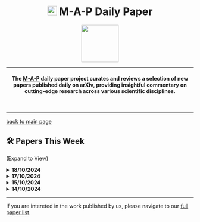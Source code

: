 <link rel="shortcut icon" type="image/x-icon" href="favicon.ico">
<h1 align="center"><img src="https://cdn-avatars.huggingface.co/v1/production/uploads/63839e9962badff4326cf360/k4Q7R4XLDMp_1VF4C6GEd.jpeg" width="25"> M-A-P Daily Paper</h1>
<p align="center">
<a href="https://github.com/DenverCoder1/readme-typing-svg"><img src="https://media.giphy.com/media/Rn26lWjqA0uUU/giphy.gif" width="100"></a>
</p>
<hr/>
<h4 align="center">The <a href=https://m-a-p.ai>M-A-P</a> daily paper project curates and reviews a selection of new papers published daily on arXiv, providing insightful commentary on cutting-edge research across various scientific disciplines.</h4>
<br>
<hr/>

[back to main page](https://m-a-p.ai/DailyPaper)

## 🛠️ Papers This Week 

(Expand to View)

<details>
<summary> <b>18/10/2024</b> </summary>

<table class="center">

| Paper | Comments |
|:-------------|:-------------|
| aiXcoder-7B: A Lightweight and Effective Large Language Model for Code Completion | This is quite an interesting paper. Despite not performing thorough data cleaning, it still demonstrates competitive performance. The main selling point is the use of FIM. The paper mentions an insight that FIM: Given a suffix and prefix to predict the middle, when the order of {suffix; prefix; middle} and {prefix; suffix; middle} each takes up half, it yields the best results. Therefore, the paper directly adopts this conclusion, though this finding feels rather abrupt, and I'm curious about the underlying rationale. Additionally, I have a long-held view regarding code, especially object-oriented code. Many of the relationships between code elements are, in fact, parallel. At the repository level, code forms an actual tree structure, which is a well-known concept. This leads me to wonder if there are better learning methods—not just limited to FIM, which still feels somewhat conservative. Is it possible to directly optimize for a dependency tree at a certain level of granularity? It seems they also released a benchmark, though I haven’t verified its value. |
| An Evolved Universal Transformer Memory | This paper proposes an external Memory mechanism called NAMM. Currently, there seems to be a growing trend to encode Memory in ways that integrate closely with model architecture, facilitating speculative decoding or dense retrieval based on features derived from attention modeling. This remains an intriguing direction. |
| Trust but Verify: Programmatic VLM Evaluation in the Wild | This is a recommended read: an evaluation pipeline with a fairly insightful approach, somewhat similar in motivation to HelloBench, but more detailed in its implementation. They decouple potentially relevant factual information from the response based on entities, then verify this factual information in a step-by-step manner. This allows for assessing the accuracy of important information within the response. Although the process includes an LLM, it does not entirely rely on an "LLM-as-a-Judge" model. One of the notable insights here is that, in evaluations involving LLMs, a high-performing LLM does not necessarily need to serve as a judge; instead, it can perform information extraction and integration. This significantly broadens the scope of evaluation by structuring ground truth and requiring the LLM to break down and align the answer with critical factual points and scoring criteria. Ultimately, this method assigns scores in a way that represents a small yet insightful trick. |
| From PINNs to PIKANs: Recent Advances in Physics-Informed Machine Learning | It is recommended to read about this area: Physics-Informed Machine Learning. This article provides a very detailed historical review, but turning PINN into PIKAN lacks significance and is not worth delving into. From my previous experience with PINN and conversations with people studying astronomy, one fascinating aspect is that many complex equations do not require numerous data points to achieve fitting. However, the progress in the field of physics remains relatively slow for now. |
| AsymKV: Enabling 1-Bit Quantization of KV Cache with Layer-Wise Asymmetric Quantization Configurations | A method for asymmetric KV-Cache Quantization is proposed, highlighting the high sensitivity of the symmetric approach. It is necessary to understand the reasons behind this sensitivity and the rationality of this mechanism. The paper on Qwen may be of more value. |
| Estimating the Probabilities of Rare Outputs in Language Models | The issue pointed out here represents a highly valuable research method: specifically sampling to examine potential problems under worst-case scenarios. The main takeaway in the paper is that emphasizing the effectiveness of extremely low-probability events shows that importance sampling outperforms activation extrapolation, which in turn outperforms naive sampling. Sometimes, it feels that when analyzing LLMs, simply increasing the temperature setting could reveal significant insights, such as identifying which types of queries have become overly fixed in the model’s learning, or which aspects the model itself exhibits high uncertainty about. Those with time could conduct specialized studies on our model in this direction. |
| Atomic Calibration of LLMs in Long-Form Generations | This article has a similarity to Article 3, and it seems likely that many such papers will be published soon. It is recommended to follow up specifically on this topic by establishing a similar system, where answers are broken down into atomic facts, each of which is validated individually, ultimately resulting in a composite factual score. This approach would enable evaluations beyond the constraints of MQA, allowing for a more accurate assessment of the model’s performance in providing a free-form Q&A experience that aligns more closely with users' actual reading experiences. |
| Learning to Route with Confidence Tokens | This may be part of Apple’s multi-level model routing mechanism. Simply put, it requires the model to have a sense of its own uncertainty, passing on tasks with high uncertainty to larger models, and if still uncertain, responding with “not sure.” This has some practical value for Apple, as it allows them to store a smaller model on edge devices, minimizing the storage size of the model and enhancing the user experience with minimal communication. This is indeed a consideration worth noting for edge model deployment, and the motivation is clear. |
| A Little Human Data Goes A Long Way | A clean and concise experimental report; I personally appreciate this type of paper. It solidly validates the collapse effect caused when synthetic data occupies an absolute majority. Recommended reading. |
| Tuning Language Models by Mixture-of-Depths Ensemble | During pre-training of music encoders, I gained significant insights into similar methods. The differences in learning across intermediate layers in the representation of music audio are rather pronounced, with substantial variation between layers. Ensembling at the song level may yield far better performance than analyzing individual layers. In text-based models, however, this phenomenon does not appear as pronounced. In Decoder-only LLMs, the relationships between layers may not necessarily require ensembling; instead, there could be certain nested or linear relationships. By using outputs from intermediate layers, it is possible to enhance the performance on complex reasoning tasks without significantly increasing the number of parameters. As LLM development progresses, it truly seems worthwhile to spend more time studying what each part is learning and how it should be learned. |
| Flash Inference: Near Linear Time Inference for Long Convolution Sequence Models and Beyond | For the Long Convolution Sequence Model (LCSM), a basic SISO (Single Input Single Output) unit is abstracted, where the input is denoted as y and the output symbol is designated as z. Based on relaxed polynomial interpolation, it appears that each layer performs a tiling operation on z (without needing to wait for the "bubbling" of z), thereby allowing a high degree of parallelism between different layers. A quasi-linear complexity inference algorithm is proposed. The formula paper recommends manually working through the formulas for inference. |
| Qtok: A Comprehensive Framework for Evaluating Multilingual Tokenizer Quality in Large Language Models | It could be a useful tool, but it may also be unreliable. Based on sentence-level keyword segmentation quality, the quality of LLM's multilingual tokenizer is evaluated. Several LLMs perform worse than expected, which is worth noting. |
| Improving Instruction-Following in Language Models through Activation Steering | This idea was likely mentioned in the paper summary shared a few days ago: using vector representations of activation differences to achieve model alignment. The paper performs an ablation on guidance weights, involving multiple instructions guiding simultaneously, and evaluates the performance of guided vector migration. I believe the most noteworthy aspect here is the method of multi-instruction guidance. The effectiveness of this approach may suggest that the inability of open-source models to follow fine-grained instructions could be due to the failure of these fine-grained instruction signals to activate relevant internal mode vectors within the model. This indicates two possibilities: either similar formats were not well learned during the pre-training phase, or the model lost this capability during supervised fine-tuning (SFT) elicitation. This can be validated by constructing specific ICL (In-Context Learning) and similar queries; ICL only needs to decouple to verify whether it can correctly apply the required format to data. |
| Language Model Preference Evaluation with Multiple Weak Evaluators | A collection of weak estimators forms a partial order to obtain preferences with relatively high confidence. Around six months ago, we created a similar synthetic dataset and observed highly consistent findings. Our observations at that time were even embarrassingly naive, where the model rated different responses. Although different models were used, as long as any one model rated a pair of responses with a score difference exceeding two points, the consistency between different models was very high, much higher than the consistency between annotators. However, when we later used such data to train a reward model (RM), we observed mode collapse. We feel that there may be some underlying factor here, but perhaps it requires deeper investigation and exploration, mainly to understand how this mode collapse arises. |
| VibeCheck: Discover and Quantify Qualitative Differences in Large Language Models | It seems to be a benchmark highly relevant to user experience, examining subtle differences in the tone of model outputs. |
| TPO: Aligning Large Language Models with Multi-branch & Multi-step Preference Trees | This paper is not particularly deep, but it triggered a thought from some time ago that might be worth recording. Recently, I shared an idea that, in most cases—especially in mathematics and coding—the reasoning process is not a single path or a tree structure. Instead, its true form is a directed acyclic graph (DAG), where many conclusions and chains of thought (CoT) are on the same level without a partial ordering between them. The data formed by Monte Carlo Tree Search (MCTS) and imitation learning based on CoT often leads the model to learn a partial order. Another insight that I strongly believe in is that, unlike in games like Dota or Go, learning from partially ordered data poses a problem. In these games, the search space is large, and the positive sample space is also extensive, allowing the model to learn a relatively unrestrictive positive distribution with a balanced but limited amount of data. However, I believe reasoning in text does not work this way. If we define effective steps as positive cases, then the positive distribution in reasoning tasks is actually much narrower than in typical RL scenarios. This narrow distribution, combined with only a subset of partial ordering and a very limited number of negative cases, can easily cause the model to learn incorrectly. I think this is an important idea: reasoning should be restored to its original correct form as a directed acyclic graph. Then, we can create a CriticGPT, generating incorrect cases based on the DAG and using the correct DAG as positive cases to optimize through reinforcement learning (RL). |
| RecurFormer: Not All Transformer Heads Need Self-Attention | A tradeoff was made between PyramidInfer and vllm, where the KV-Cache was retained, but attention was replaced with Mamba. The defined RR and RA-I metrics are quite interesting, and I recommend reading it. The definition of the k-threshold in the text subtly implies an assumption that the attention distribution is actually block-structured, which I find rather insightful. |
| MixEval-X: Any-to-Any Evaluations from Real-World Data Mixtures | Recommended reading: This is a general method, and it is very solid. The article mentions that the image2text module and Vision Arena achieved over 95% consistency, so it is suggested to follow up. |
| Hypothesis Testing the Circuit Hypothesis in LLMs | This is a valuable paper, but it still reflects several core issues in current Mechanical Interpretability, which prevent pretraining from directly leading to conclusions. Specifically: 1.Insufficient extremity: Synthetic data is not a strictly complete finite automaton that is rich in side information. In fact, leaving aside the results they obtained, even the authors themselves do not know what the ideal situation should be (this paper addresses part of this, but the approach is overly simplistic). 2.The authors have not conducted pretraining on their own data and are therefore unsure how to capture the characteristics of textual data. Here are three key aspects that, in my view, are most significant: A. Partial Observability: Synthetic data is inherently more conducive to constructing controlled environments with partial observability, allowing assessment of the scale of partial observability the model can learn. B. Data Correlation: Synthetic data allows for easier modeling of strong correlations between data points. C. Controllable Incompleteness: Synthetic data naturally allows for introducing controlled noise, such as ambiguous operations (symbols), underlying ambiguities, etc., which makes it possible to systematically determine the effects of various types of toxic data.
| Retrospective Learning from Interactions | While the datasets and methods are somewhat simplified, this work addresses an important issue: how to learn subtle implicit signals across multiple rounds of interaction. The limited availability of high-quality, annotated multi-turn interaction data likely makes this a challenging area to explore in depth, as current resources remain scarce. This type of research may, in the future, largely be conducted by organizations with extensive resources, given the practical challenges. Nonetheless, this is a highly relevant area, as feedback in language is inherently vague. |
| Accelerating Codec-based Speech Synthesis with Multi-Token Prediction and Speculative Decoding | Strongly support and appreciate the direction of multi-token prediction. The principle here is that NTP and SFT perform imitation learning, where human output logic is emulated, rather than aiming for data compression. From a perspective of more accurately emulating human output, structuring output in a way closer to natural human language (outputting coherent thought segments rather than word-by-word) aligns better with the nature of imitation learning. Multi-token prediction approximates this, while simply scaling RL on LLMs may not achieve a strategy improvement similar to AlphaGo's. Though results may not yet fully achieve that aim, there's still considerable potential. |
| Janus: Decoupling Visual Encoding for Unified Multimodal Understanding and Generation | The DPSK’s 4o framework appears flexible; however, it does not introduce particularly new content. |
| Optimal Quantization for Matrix Multiplication | |
| Looking Inward: Language Models Can Learn About Themselves by Introspection | Explores the idea that models possess introspective capabilities, potentially recognizing what they do or do not know. While this type of research leans toward a more speculative approach, the concept of self-prediction training presents intriguing design elements. Its method of comparing a model's predictions, including using 4o to anticipate its own behavior and testing for robustness, makes it an interesting read. |
| Unearthing Skill-Level Insights for Understanding Trade-Offs of Foundation Models | A highly valuable paper worth reading, as it breaks down evaluation into individual skill levels, expanding assessments beyond broad benchmarks to examine specific skill performance. This approach is highly intuitive. |
| Latent Space Chain-of-Embedding Enables Output-free LLM Self-Evaluation | Strongly support this work. It uses Chain of Embeddings (CoE) representations across latent space to measure model capabilities. The method is excellent as it can be applied in pretraining and potentially simplified. Validating the consistency of Agentic Workflow connections in pretraining hints at an underlying multi-hop reasoning capacity, making this a very meaningful approach. |
| Improving Discrete Optimization Via Decoupled Straight-Through Gumbel-Softmax | |

</table>

</details>


<details>
<summary> <b>17/10/2024</b> </summary>

<table class="center">

| Paper | Comments |
|:-------------|:-------------|
| OmnixR: Evaluating Omni-modality Language Models on Reasoning across Modalities | The author emphasizes the importance of effective evaluation data with key characteristics: 1) Avoid coupling between capabilities during model evaluation, focusing instead on areas for architectural or data improvements (e.g., OmnixR’s tri-modal understanding and reasoning coupling, and MMLU-Pro’s intensive coupling of atomic computation/reasoning and knowledge, which may limit optimization). 2) Evaluations should target common, universal issues, including those likely to arise in the future. 3) Cognitive science concepts are essential in shaping effective evaluations. 4) Evaluations should serve as tools to identify issues and encourage improvement, rather than becoming long-term benchmarks cited indefinitely. |
| Proactive Agent: Shifting LLM Agents from Reactive Responses to Active Assistance | The author suggests the direction of prompting LLMs to actively seek information and create workflows. Once the synthetic environment is robust, workflows with real-world applicability could emerge. However, reinforcement learning (RL) may not be necessary at this stage currently, as developing reusable workflows is already valuable. |
| PRefLexOR: Preference-based Recursive Language Modeling for Exploratory Optimization of Reasoning and Agentic Thinking | This is a discussion of GPT-O1 systems by an MIT PI in material science, including insightful elements like iterative ORPO, dynamic knowledge graphs, and "thinking tokens" that function similarly to discourse markers in O1 systems, offering interesting perspectives overall. |
| Revealing the Barriers of Language Agents in Planning | Blocksworld and TravelPlanner datasets are valuable. The commenter concurs with the key finding that open-source models tend to follow instructions on a coarse level, often struggling with complex combinations of instructions. This highlights a needed area of improvement: the capability to disassemble and follow complex, combinatory instructions. The definitions of episodic and parametric memory are also considered interesting. |
| JudgeBench: A Benchmark for Evaluating LLM-based Judges | This benchmark, focusing on factuality and complex reasoning, serves as a meaningful complement to RewardBench in analyzing reward model effectiveness. |
| DDIL: Improved Diffusion Distillation With Imitation Learning | - |
| MoE-Pruner: Pruning Mixture-of-Experts Large Language Model using the Hints from Its Router | - |
| Open Domain Question Answering with Conflicting Contexts | Presents a valuable reasoning benchmark that incorporates conflicting context. |
| Understanding the Role of LLMs in Multimodal Evaluation Benchmarks | Observes that many tasks in MMMU do not require visual world knowledge, underscoring the importance of discerning whether visual inputs and spatial awareness are essential when designing benchmarks. Suggests categorizing tasks as those not needing visuals, those needing visuals but not spatial reasoning, and those requiring spatial reasoning. |
| HumanEval-V: Evaluating Visual Understanding and Reasoning Abilities of Large Multimodal Models Through Coding Tasks | - |
| Is Complex Query Answering Really Complex? | Differentiating between partial and full reasoning queries provides significant insights into long CoT problems, where the challenge lies in distinguishing actual reasoning from memorized content. This insight could benefit benchmarks such as HotpotQA. |
| WorldCuisines: A Massive-Scale Benchmark for Multilingual and Multicultural Visual Question Answering on Global Cuisines | A multilingual and multimodal benchmark. |
| A Scalable Communication Protocol for Networks of Large Language Models | The central insight is that frequent communications should use traditional protocols, infrequent ones structured data, and rare communications natural language. This is considered a sound approach, as not all agents need an active role in guiding other agents. Many agent papers overemphasize this need, creating a sci-fi/practical application divide. |
| Identifying Task Groupings for Multi-Task Learning Using Pointwise V-Usable Information | This work may contribute to control multi-task SFT data distribution |
| Counterfactual Generative Modeling with Variational Causal Inference | - |
| Exploring Model Kinship for Merging Large Language Models | Introduces an intriguing concept of model kinship for merging models. Although currently small in scope, it has significant potential, especially in exploring static patterns in heads and their semantic similarities across models. The concept's broader scope is worth further investigation. |
| Rethinking Visual Counterfactual Explanations Through Region Constraint | - |

</table>

</details>



<details>
<summary> <b>15/10/2024</b> </summary>

<table class="center">

| Paper | Comments |
|:-------------|:-------------|
| TMGBench: A Systematic Game Benchmark for Evaluating Strategic Reasoning Abilities of LLMs | TMGBench includes 144 types of games based on the Robinson-Goforth topology, with each type containing multiple instances. These games can be further organized into sequential, parallel, and nested complex forms. Evaluation metrics designed for these games reflect dynamic and scalable assessments of fluid intelligence, highlighting significant gaps between open-source models and models like Claude and 4o. It is recommended to emphasize the importance of dynamic pattern composition capabilities. |
| STACKFEED: Structured Textual Actor-Critic Knowledge Base Editing with FeedBack | This paper presents an interesting reversal of thinking by involving the modification of Knowledge Bases using Actor-Critic approaches, which seems quite reasonable. There appears to be a strong need for such a reverse thought process. |
| Embedding Self-Correction as an Inherent Ability in Large Language Models for Enhanced Mathematical Reasoning | This work from Tencent employs OpenCodeInterpreter and Self-Improvement for mathematical applications. While it may seem unremarkable, many methods currently incorporate strong verifiers to support Chain of Thought (CoT). |
| AFlow: Automating Agentic Workflow Generation | The author expresses a personal disinterest in the direction of a single agent workflow solving all problems; however, this paper feels like an exception and is quite fundamental. The theoretical value of this paper for frameworks like Coze and Difny is high. It raises an interesting abstraction: if a dedicated Workspace definer could generate numerous sequential workspace descriptions from similar inputs and outputs, could it initialize potential workflows effectively? Recommended for reading and following up. |
| VideoAgent: Self-Improving Video Generation | This work focuses on self-improving video generation based on external feedback. While it appears to be somewhat effective, it has only been tested in robotic scenarios using datasets such as MetaWorld, iTHOR, and BridgeData V2. The author's familiarity with the field is limited, making it difficult to determine if the title may be somewhat overstated, as it inevitably evokes thoughts of AIGC. |
| OpenR: An Open Source Framework for Advanced Reasoning with Large Language Models | This work is framework-oriented. The author hasn't yet reviewed the repository but has read the paper introduction, which suggests comprehensive and solid support. The PRM accommodates settings for both final score selection and overall scores, while the strategy options support majority vote and maximum scoring. The formalization of the problem presented is quite generalizable. Overall, it's well summarized, although details on construction and testing at this early stage seem less meaningful. |
| Alignment Between the Decision-Making Logic of LLMs and Human Cognition: A Case Study on Legal LLMs | This appears to be a framework that could extrapolate to evaluate the quality of conventional multi-step Chain of Thought (CoT) generation, defining unrelated tokens, erroneous tokens, and correct tokens. It may be beneficial to refine the granularity of analysis based on LLM-as-a-judge principles. The framework concerning interaction seems superfluous, with some steps and standards compared to standard CoT extending into specialized evaluation frameworks. |
| Mechanistic Interpretability for AI Safety: A Review | The paper offers a basic overview of mechanistic interpretability concepts and history, which may be of interest to some readers. |
| Zero-shot Commonsense Reasoning over Machine Imagination | This study generates text QA pairs from a knowledge base and uses text-to-image models to create corresponding images, forming a Visual Question Answering (VQA) dataset that includes text, answer options, and images. The work, conducted by an intern, may suggest a sense of being scooped. The intern employed a dual-tower model that aligns text with CLIP embeddings, ultimately creating synthetic image descriptions to match image embeddings. While the idea may seem inexpensive, it does demonstrate an enhancement in commonsense reasoning ability, which is significant. |
| Two Heads Are Better Than One: A Multi-Agent System Has the Potential to Improve Scientific Idea Generation | This concept, resembling a sci-fi novel, is quite enjoyable. It involves generating a digital representation for each researcher and simulating how different researchers might collaborate on research. There is curiosity about how the digital representation of one’s own researcher would appear and how it might analyze the contributions of specific agents. |
| HART: Efficient Visual Generation with Hybrid Autoregressive Transformer | This autoregressive diffusion-based image generation model from MIT is highly recommended for thorough reading. The author hasn't had sufficient time yet and intends to mark it for future review. |
| LVD-2M: A Long-take Video Dataset with Temporally Dense Captions | Congratulations on this valuable synthetic long video generation dataset! |
| TemporalBench: Benchmarking Fine-grained Temporal Understanding for Multimodal Video Models | This benchmark is highly valuable for video understanding. The only concern may be its brevity, as it appears relatively short, with long videos defined as under 10 minutes. A significant takeaway from the research is that model performance tends to saturate between 8-16 frames. It is recommended for reading. |
| Introducing an Improved Information-Theoretic Measures of Predictive Uncertainty | The author has not yet had time to thoroughly examine the formulas but intends to mark this work for future reference. A preliminary check of the transformations between Equation 1 and Equation 5 did not reveal any immediate issues. It is believed that this type of metric could play a crucial role in enhancing the data efficiency of preference data, although no solid ideas have emerged yet. |
| When Attention Sink Emerges in Language Models: An Empirical View | This paper is highly recommended for reading. Aside from a possible size limitation, the experiments are extensive and rigorous. The author plans to conduct a detailed study tomorrow but notes several key takeaways: (1) weight decay encourages attention sinks; (2) the larger the training data, the more pronounced the model's attention sink behavior; (3) random and repeated sequences significantly impact the emergence of attention sinks. |
| Deep Compression Autoencoder for Efficient High-Resolution Diffusion Models | This approach is simple and effective, utilizing residual connections and introducing decoupled high-resolution adaptations to address reconstruction accuracy issues. The work appears to widen the information bottleneck. After a long time, it has been a refreshing experience for the author, who has a background in NLP, to read a CV-oriented solution in detail. It is highly recommended for reading. |
| SeedLM: Compressing LLM Weights into Seeds of Pseudo-Random Generators | This training-free model compression method does not utilize calibration data, focusing instead on weight blocks and incorporating bypass parameters for reconstruction. This approach seems to align well with the idea of compressing fine-grained MoE (Mixture of Experts) strategies. The author intends to review it in detail tomorrow. |
| Adapt-∞: Scalable Lifelong Multimodal Instruction Tuning via Dynamic Data Selection | This data selection method can also be applied to text SFT (Supervised Fine-Tuning). Essentially, it proposes a pool of SFT data to measure distribution, with new data being added continuously and quality selections made based on distribution. This concept appears to be a promising system-level demo, although the execution seems rather cursory. It is recommended for reading. |
| BookWorm: A Dataset for Character Description and Analysis | This dataset may be quite important for role-playing, as it contains several reliable character descriptions and in-depth analyses. |
| Evaluating Semantic Variation in Text-to-Image Synthesis: A Causal Perspective | This new benchmark for text-to-image synthesis measures the causal impact of semantic variations on models. The design seems clever, with a significant takeaway that cross-modal alignment plays a key role in UNet or Transformers, indicating that the capabilities of text encoders are not the sole determining factor. |
| Predicting from Strings: Language Model Embeddings for Bayesian Optimization | This work from GDM explores the nature of the direction, which seems to stem from the encouragement of such endeavors. It involves embedding experimental inputs as feature vectors using language models and applying them in context regression models. By pre-training a transformer-based regression model on extensive offline evaluation data, it achieves uncertainty-aware numerical predictions for new objective functions. |
| LOBG: Less Overfitting for Better Generalization in Vision-Language Model | This research significantly improves the generalization capabilities of vision-language models by filtering out irrelevant fine-grained information and maintaining structural topology and hierarchical logic during distillation. There has been a recent increase in studies of this nature. If MLLM represents human visual perception of the external world, it is essential to sift through redundant information purposefully. While the methods in this article seem rather basic, it lacks depth. |
| α-DPO: Adaptive Reward Margin is What Direct Preference Optimization Needs | The author has not yet had the opportunity to derive formulas, but intends to mark this for future formula practice. |
| FormalAlign: Automated Alignment Evaluation for Autoformalization | The issues addressed in this paper are significant. The challenges faced in Lean arise primarily from inadequate formalization. The metrics used are not sufficiently persuasive; the cross-entropy approach appears somewhat arbitrary. The difficulties in Lean translation stem from grammatical details, and semantic analysis could reveal the oddity of certain outcomes. |
| Scalable Multi-Domain Adaptation of Language Models using Modular Experts | A recommendation for an early work called Deep-ICL, which has room for improvement. Although the initial approach was not very strong, the fundamental ideas align closely with this direction. It might be among the earliest papers in this area. The proposed method involves using a backbone to integrate several trained expert modules that can be activated based on the input information, along with training a routing system for unseen tasks. This direction may be worth researching for edge applications. |
| Collu-Bench: A Benchmark for Predicting Language Model Hallucinations in Code | This benchmark addresses a valuable problem and format. An important takeaway is that "keywords, identifiers, and type identifiers are the most prone to hallucinations." |
| Retrieval Instead of Fine-tuning: A Retrieval-based Parameter Ensemble for Zero-shot Learning | This is another paper similar to the previous one. |
| Gradient-Free Neural Network Training on the Edge | The gradient-free training approach involves replacing the gradient with an intermediate tensor, deciding to flip related nodes. Further detailed study is planned for tomorrow. |
| MoIN: Mixture of Introvert Experts to Upcycle an LLM | This paper is also similar to the previous one. |
| Can In-context Learning Really Generalize to Out-of-distribution Tasks? | The experiments are quite solid, but the conclusions are similar to those in Jiaoda Li's paper, which also utilized GPT-2. Beyond the unnecessary mathematical details, the main points are: 1. ICL is fundamentally about retrieving the most relevant implicit functions (or patterns) learned during pretraining to solve problems. 2. Learning new input-output mappings is quite challenging. This paper does not extend to cases with multiple pattern combinations or analyze the data intensity required for pattern learning, which is a significant challenge in this direction. |
| Reconstructive Visual Instruction Tuning | By introducing reconstructive visual instruction tuning, the fine-grained understanding of LMMs has been significantly enhanced, and hallucination phenomena have been reduced. The focus seems to be on avoiding the introduction of excessive low-level visual information. Balancing this aspect appears to be a delicate matter, bordering on the philosophical. This can be viewed alongside the earlier paper. |
| Boosting Deductive Reasoning with Step Signals In RLHF | This paper has not yet been reviewed but is noted for future reference. |
| MIRAGE: Evaluating and Explaining Inductive Reasoning Process in Language Models | This paper is forwarded to Yang Guang and Peng Tao for consideration. It serves as a potential benchmark for evaluating fluid capabilities. The key takeaway aligns with the previous paper, highlighting that LLMs essentially learn a set of patterns and perform pattern retrieval and scheduling during inference. |
| Fine-grained Attention I/O Complexity: Comprehensive Analysis for Backward Passes | This paper analyzes the I/O complexity of attention mechanisms, indicating it is worth studying further. Noted for future reference. |
| SeRA: Self-Reviewing and Alignment of Large Language Models using Implicit Reward Margins |  |
| Inference and Verbalization Functions During In-Context Learning |  |
| Nudging: Inference-time Alignment via Model Collaboration |  |
| Enhancing Multi-Step Reasoning Abilities of Language Models through Direct Q-Function Optimization |  |
| One Step at a Time: Combining LLMs and Static Analysis to Generate Next-Step Hints for Programming Tasks |  |
| The Same But Different: Structural Similarities and Differences in Multilingual Language Modeling |  |
| Automated Rewards via LLM-Generated Progress Functions |  |
| ACER: Automatic Language Model Context Extension via Retrieval |  |
| REDO: Execution-Free Runtime Error Detection for COding Agents |  |
| Focus on Your Question! Interpreting and Mitigating Toxic CoT Problems in Commonsense Reasoning |  |
| DARE the Extreme: Revisiting Delta-Parameter Pruning For Fine-Tuned Models |  |

</table>

</details>

<details>
<summary> <b>14/10/2024</b> </summary>

<table class="center">

| Paper | Comments |
|:-------------|:-------------|
| Editing Massive Concepts in Text-to-Image Diffusion Models | This work is about concept editing on scalable image. But the results show the model lacks robustness. The collection of 1,000 potentially problematic concepts presents a meaningful problem space. But it remains unclear how this model applies to real-world applications. In order to prevent generating outdated, copyrighted, incorrect, and biased content, it's crutial to know these errors during the generation. Diffusion-based models demonstrate limited concept-based world knowledge, leading to an unsustainable pattern of continuous patching. While this approach could potentially be applied to prevent copyrighted image generation. But copyrighted images should not be used in the training process. Additionally, the study lacks experimental validation for potential model collapse issues, suggesting room for methodological improvement. The ICEB benchmark for evaluating concept-based Image Editing represents a significant contribution, offering unprecedented scale in this domain. |
| Promptly Yours? A Human Subject Study on Prompt Inference in AI-Generated Art | Figures 11-14 reveal significant insights: Diffusion models demonstrate limited generalization from original prompts to generated images, with both humans and AI showing inability to recall original prompts. |
| KV PREDICTION FOR IMPROVED TIME TO FIRST TOKEN | It's one of the interesting works from Apple recently. It proposes a small auxiliary model which is used to process the prompt and produce an approximation of the KV cache used by a base model. The commenter mentions an idea which hasn't been realised. It's to build a small model to predict what experts can be activated by MoE based on the given tokens. But it's time-costly in loading models and putting them back. A potential benefit of this approach is enabling the utilization of models with larger total parameters while operating under memory constraints. The commenter guesses KVP-C and KVP-LP here suggest robust activation patterns across different model sizes. The models can retain similar activation patterns with different model size and different pruning. |
| UNIQ: Offline Inverse Q-learning for Avoiding Undesirable Demonstrations | Good writing, and the motivation is clear. This research addresses sparse expert data in offline imitation learning. It maximizes a statistical distance between the learning policy and the undesirable policy (represented by undesirable demonstrations), rather than learning approaches where the main goal is to minimize the distance between the learning policy and expert (or near-optimal) demonstrations like traditional imitation. It's an intuitive idea to RLHF. |
| Can Looped Transformers Learn to Implement Multi-step Gradient Descent for In-context Learning? | A great study on Mechanical Interpretability using synthetic data. A recurring limitation in this research domain is the lack of rigorous data analysis, with investigations primarily focused on qualitative observations rather than quantitative measurements. The research extends previous findings on single-layer Transformers' capability to express multi-step algorithms, demonstrating that this property generalizes to multi-layer Transformer architectures. The research presents a substantial contribution to the field. However, it lacks deep insights into how multi-step algorithms manifest within model parameters. The study validates out-of-distribution (OOD) algorithmic generalization: while training employed identity covariance matrices, the looped transformers maintained low loss when tested on data with different covariance matrices, demonstrating generalization capability across varying distributions. This observation leads to a significant hypothesis regarding pre-training: assuming the model acquires numerous algorithmic circuits (considering many abstract multi-hop reasoning processes as algorithms), two key implications emerge. First, such algorithmic patterns are demonstrably learnable. Second, these patterns show potential for higher-level extrapolation when relevant parameters are activated. For instance, divide-and-conquer methodologies learned from code-related data may generalize to broader data processing tasks, provided proper attention head activation and avoidance of overfitting between attention heads and input patterns. The paper warrants careful consideration. |
| Koala-36M: A Large-scale Video Dataset Improving Consistency between Fine-grained Conditions and Video Content | Potentially valuable video dataset with significant resource investment. Further investigation recommended. |
| Baichuan-Omni Technical Report | The paper demonstrates Baichuan's continued focus on preliminary pre-training research, with suboptimal textual performance. However, their encoder implementations present potentially valuable research directions. The addition of a Projector following the Visual Encoder warrants investigation for its potential to enhance the efficiency and effectiveness of vision-to-semantic token conversion, though the approach appears theoretically sound. The Stage 2 implementation, incorporating synthetic QA and high-quality OCR, aligns with established practices in CLIP retraining. This methodology could prove valuable if it successfully substitutes the need for training new CLIP and caption models. However, their audio processing approach, based on early conceptualizations of audio-to-image dependency learning, raises methodological concerns. The absence of OmniBench evaluation limits comprehensive performance assessment. |
| SimpleStrat: Diversifying Language Model Generation with Stratification | The study provides quantitative analysis of model response diversity through the implementation of ConvergeQA, which yields an average of 28 distinct answers per query. This framework potentially serves as a valuable benchmark for evaluating model tendencies between deep search patterns with crystallized responses versus exploratory behavior. The methodology presents a potentially useful observational benchmark for assessing model response diversity characteristics. |
| Agents Thinking Fast and Slow: A Talker-Reasoner Architecture | While Google's Agent framework paper presents relatively conventional findings without significant metrics, it demonstrates a notable behavioral pattern where a talker directs a reasoner to verify intermediate steps. This pattern shows marked similarities to observations in recent experimental studies across HotpotQA, Collie, AIME, Usaco, and LiveCodeBench benchmarks. Collie presents an exceptional case: analysis of 50 sampled instances revealed no instances of pre-planned thought patterns. However, model behavior across the other four benchmarks consistently demonstrated either divide-and-conquer (CoT) approaches or utilization of known method matching (UKM) for solution retrieval. The most intriguing aspect of these experiments lies in the high convergence of thinking patterns within individual benchmarks. This raises questions about whether these patterns emerge from model learning or result from rigid synthetic data training. Evidence supports the latter hypothesis: 1. The frequency of divide-and-conquer approaches in USACO and LiveCodeBench significantly exceeds that of known method matching (UKM), despite template-based approaches being more common in human problem-solving. 2. High consistency of thought patterns within individual benchmarks. This observation raises the possibility that the talker-reasoner verification pattern in the current paper might represent another instance of fixed pattern generation similar to those observed in other models. |
| ∀uto∃∨∧L: Autonomous Evaluation of LLMs for Truth Maintenance and Reasoning Tasks | A novel benchmark for scaling Large Language Model (LLM) assessment in formal tasks with clear notions of correctness, such as truth maintenance in translation and logical reasoning. |
| NoVo: Norm Voting off Hallucinations with Attention Heads in Large Language Models | The research investigates behavioral pattern control through attention head manipulation during inference, presenting an interesting methodological approach. However, the application to Multiple Choice Questions (MCQ) appears to be a suboptimal choice for demonstrating the method's potential. The focus on benchmark performance optimization, particularly with the notable absence of MMLU evaluation, suggests limited scope in experimental validation. |
| The structure of the token space for large language models | The research proposes that token subspaces constitute a stratified manifold rather than a conventional manifold. However, the experimental validation appears insufficient to robustly support this claim. |
| Towards Cross-Lingual LLM Evaluation for European Languages | Benchmark collection of minor language in European. |
| CryoFM: A Flow-based Foundation Model for Cryo-EM Densities | - |
| VERIFIED: A Video Corpus Moment Retrieval Benchmark for Fine-Grained Video Understanding | The study presents a challenging benchmark for precise video frame extraction, advancing the granularity of image description from coarse-grained to fine-grained analysis. The framework enhances task complexity by requiring precise correspondence between detailed visual elements and their descriptions. |
| PoisonBench: Assessing Large Language Model Vulnerability to Data Poisoning | This notable collaboration between Anthropic and Renmin University presents three significant findings: 1. Model parameter scaling does not inherently improve resistance to poisoning attacks. 2. A log-linear relationship exists between attack effectiveness and data poisoning ratio. 3. Data poisoning effects demonstrate generalization to extrapolated triggers beyond the poisoned dataset. The research merits careful consideration due to these significant implications for model security and scaling behavior. |
| On the token distance modeling ability of higher RoPE attention dimension | The paper presents a highly valuable analysis of dimensional contributions to attention heads within RoPE (Rotary Position Embedding), specifically examining their role in identifying Positional Heads. The experimental analysis yields significant insights: Figure 9 demonstrates meaningful contributions from the top 10% of heads, with their masking resulting in notably greater performance degradation compared to masking the top 5%. This observation necessitates further investigation into the relationship between head activation sparsity during standard LLM inference, particularly regarding whether longer text sequences require increased head activation. The research identifies that higher-dimensional components of attention heads generally contribute more significantly to attention scores. Additionally, the length extrapolation methodology expands the range of high-dimensional attention distribution. The experimental methodology presents several promising directions for further investigation. |
| ZipVL: Efficient Large Vision-Language Models with Dynamic Token Sparsification and KV Cache Compression | Initial review indicates that the methodology employs attention scores for dynamic token proportion determination, utilizing only important tokens during the pre-filling phase while maintaining seamless compatibility with existing frameworks. This approach shows particular promise for Long Video Understanding applications, given the inherent redundancy in video data. The direction warrants further investigation. |
| Scaling Laws for Predicting Downstream Performance in LLMs | The proposed solution lacks optimization for the practical challenge of downstream performance fitting and demonstrates insufficient understanding of downstream dataset distributions. While Formula 5.1 merits investigation, the research identifies a promising direction: as pre-training data comprehension and segmentation becomes more granular, the development of refined data mixture laws becomes crucial for experimental cost optimization. External commentary suggests that from an inference time efficiency perspective, MLP or more sophisticated regression models present superior alternatives to the current approach, though lightgbm with simulation demonstrates certain limitations. Additionally, more precise control of learning rate and data scheduler could prove valuable. Related work 'Does your data spark joy? Performance gains from domain upsampling at the end of training.' demonstrates performance improvements through increased proportion of high-quality data during the cooling phase of training. Unlike MiniCPM, this approach achieves performance gains through upsampling existing high-quality data proportions rather than introducing new data. This suggests that data mixture ratios may not be static. For those unfamiliar with data mixture laws, this paper, along with D-CPT Law, RegMix, and a recent non-LLM Amazon study, provides valuable insights into the field. |

</table>

</details>

<hr/>

If you are intereted in the work published by us, please navigate to our [full paper list](https://huggingface.co/collections/m-a-p/m-a-p-full-paper-list-65e070a694c7b01c5547fbff).
